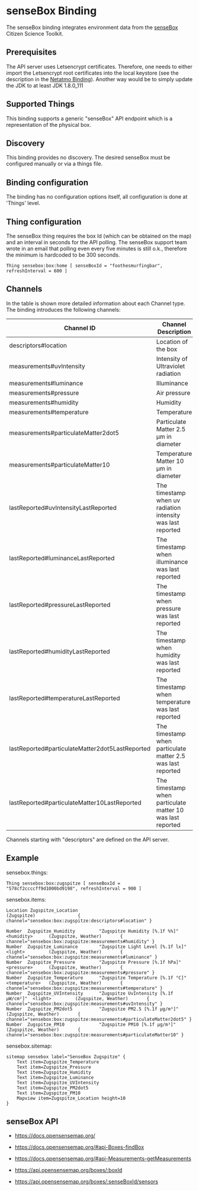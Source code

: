 # senseBox Binding

The senseBox binding integrates environment data from the [senseBox](https://sensebox.de/)
Citizen Science Toolkit.

## Prerequisites

The API server uses Letsencrypt certificates.
Therefore, one needs to either import the Letsencrypt root certificates into the local keystore (see the description in the
[Netatmo Binding](https://www.openhab.org/addons/bindings/netatmo/#missing-certificate-authority)).
Another way would be to simply update the JDK to at least JDK 1.8.0_111

## Supported Things

This binding supports a generic "senseBox" API endpoint which is a representation of the physical box.

## Discovery

This binding provides no discovery.
The desired senseBox must be configured manually or via a things file.

## Binding configuration

The binding has no configuration options itself, all configuration is done at 'Things' level.

## Thing configuration

The senseBox thing requires the box Id (which can be obtained on the map) and an interval in seconds for the API polling.
The senseBox support team wrote in an email that polling even every five minutes is still o.k., therefore the minimum is hardcoded to be 300 seconds.

```
Thing sensebox:box:home [ senseBoxId = "foothesmurfingbar", refreshInterval = 600 ]
```

## Channels

In the table is shown more detailed information about each Channel type.
The binding introduces the following channels:

| Channel ID                                      | Channel Description                                         | Supported item type | Advanced |
|-------------------------------------------------|-------------------------------------------------------------|---------------------|----------|
| descriptors#location                            | Location of the box                                         | Point               | False    |
| measurements#uvIntensity                        | Intensity of Ultraviolet radiation                          | Number              | False    |
| measurements#luminance                          | Illuminance                                                 | Number              | False    |
| measurements#pressure                           | Air pressure                                                | Number              | False    |
| measurements#humidity                           | Humidity                                                    | Number              | False    |
| measurements#temperature                        | Temperature                                                 | Number              | False    |
| measurements#particulateMatter2dot5             | Particulate Matter 2.5 µm in diameter                       | Number              | False    |
| measurements#particulateMatter10                | Temperature Matter 10 µm in diameter                        | Number              | False    |
| lastReported#uvIntensityLastReported            | The timestamp when uv radiation intensity was last reported | DateTime            | True     |
| lastReported#luminanceLastReported              | The timestamp when illuminance was last reported            | DateTime            | True     |
| lastReported#pressureLastReported               | The timestamp when pressure was last reported               | DateTime            | True     |
| lastReported#humidityLastReported               | The timestamp when humidity was last reported               | DateTime            | True     |
| lastReported#temperatureLastReported            | The timestamp when temperature was last reported            | DateTime            | True     |
| lastReported#particulateMatter2dot5LastReported | The timestamp when particulate matter 2.5 was last reported | DateTime            | True     |
| lastReported#particulateMatter10LastReported    | The timestamp when particulate matter 10 was last reported  | DateTime            | True     |

Channels starting with "descriptors" are defined on the API server.

## Example

sensebox.things:

```
Thing sensebox:box:zugspitze [ senseBoxId = "578cf2ccccff9d1000bd9198", refreshInterval = 900 ]
```

sensebox.items:

```
Location Zugspitze_Location                                                               (Zugspitze)                { channel="sensebox:box:zugspitze:descriptors#location" }

Number  Zugspitze_Humidity         "Zugspitze Humidity [%.1f %%]"         <humidity>      (Zugspitze, Weather)       { channel="sensebox:box:zugspitze:measurements#humidity" }
Number  Zugspitze_Luminance        "Zugspitze Light Level [%.1f lx]"      <light>         (Zugspitze, Weather)       { channel="sensebox:box:zugspitze:measurements#luminance" }
Number  Zugspitze_Pressure         "Zugspitze Pressure [%.1f hPa]"        <pressure>      (Zugspitze, Weather)       { channel="sensebox:box:zugspitze:measurements#pressure" }
Number  Zugspitze_Temperature      "Zugspitze Temperature [%.1f °C]"      <temperature>   (Zugspitze, Weather)       { channel="sensebox:box:zugspitze:measurements#temperature" }
Number  Zugspitze_UVIntensity      "Zugspitze UvIntensity [%.1f μW/cm²]"  <light>         (Zugspitze, Weather)       { channel="sensebox:box:zugspitze:measurements#uvIntensity" }
Number  Zugspitze_PM2dot5          "Zugspitze PM2.5 [%.1f µg/m³]"                         (Zugspitze, Weather)       { channel="sensebox:box:zugspitze:measurements#particulateMatter2dot5" }
Number  Zugspitze_PM10             "Zugspitze PM10 [%.1f µg/m³]"                          (Zugspitze, Weather)       { channel="sensebox:box:zugspitze:measurements#particulateMatter10" }
```

sensebox.sitemap:

```
sitemap sensebox label="SenseBox Zugspitze" {
	Text item=Zugspitze_Temperature
	Text item=Zugspitze_Pressure
	Text item=Zugspitze_Humidity
	Text item=Zugspitze_Luminance
	Text item=Zugspitze_UVIntensity
	Text item=Zugspitze_PM2dot5
	Text item=Zugspitze_PM10
	Mapview item=Zugspitze_Location height=10
}
```

## senseBox API

*   <https://docs.opensensemap.org/>
*   <https://docs.opensensemap.org/#api-Boxes-findBox>
*   <https://docs.opensensemap.org/#api-Measurements-getMeasurements>

*   <https://api.opensensemap.org/boxes/:boxId>
*   <https://api.opensensemap.org/boxes/:senseBoxId/sensors>
